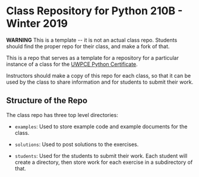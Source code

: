 # Class Repository for Python 210B - Winter 2019

**WARNING** This is a template -- it is not an actual class repo. Students should find the proper repo for their class, and make a fork of that.

This is a repo that serves as a template for a repository for a particular
instance of a class for the [UWPCE Python Certificate](https://www.pce.uw.edu/certificates/python-programming).

Instructors should make a copy of this repo for each class, so that it can be used by the class to
share information and for students to submit their work.

## Structure of the Repo

The class repo has three top level directories:

* `examples`: Used to store example code and example documents for the class.

* `solutions`: Used to post solutions to the exercises.

* `students`: Used for the students to submit their work. Each student will create
a directory, then store work for each exercise in a subdirectory of that.

